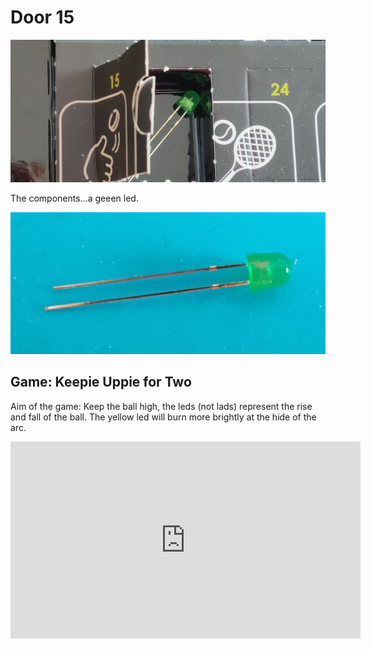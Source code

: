 # Door 15

![door](door.jpg)

The components...a geeen led.

![components](components.jpg)

## Game: Keepie Uppie for Two

Aim of the game: Keep the ball high, the leds (not lads) represent the rise and fall of the ball. The yellow led will burn more brightly at the hide of the arc.

<iframe width="560" height="315" src="https://www.youtube.com/embed/NY_O9q0rxcg" frameborder="0" allow="accelerometer; autoplay; encrypted-media; gyroscope; picture-in-picture" allowfullscreen></iframe>